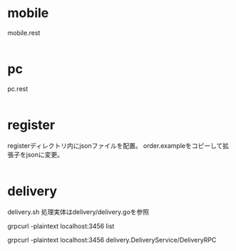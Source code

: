 # mobile
mobile.rest
<br><br>

# pc
pc.rest
<br><br>

# register
registerディレクトリ内にjsonファイルを配置。
order.exampleをコピーして拡張子をjsonに変更。
<br><br>


# delivery
delivery.sh
処理実体はdelivery/delivery.goを参照

grpcurl -plaintext localhost:3456 list

grpcurl -plaintext localhost:3456 delivery.DeliveryService/DeliveryRPC 
